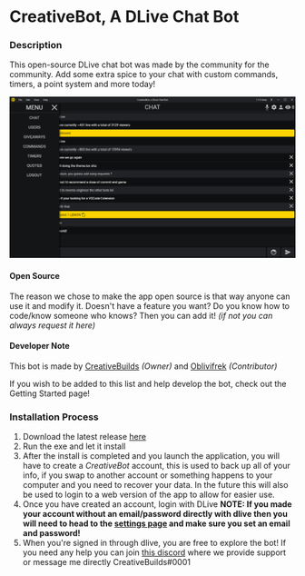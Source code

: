 # CreativeBot, A DLive Chat Bot

### Description

This open-source DLive chat bot was made by the community for the community. Add some extra spice to your chat with custom commands, timers, a point system and more today!

![Bot And Menu](/readmefiles/main.png)

#### Open Source
The reason we chose to make the app open source is that way anyone can use it and modify it. 
Doesn't have a feature you want? Do you know how to code/know someone who knows? Then you can add it! *(if not you can always request it here)*

#### Developer Note

This bot is made by [CreativeBuilds](https://dlive.tv/creativebuilds) *(Owner)* and [Oblivifrek](https://dlive.tv/Oblivifrek) *(Contributor)*

If you wish to be added to this list and help develop the bot, check out the Getting Started page!

### Installation Process

1.  Download the latest release [here](https://github.com/CreativeBuilds/creative-bot/releases)
2.  Run the exe and let it install
3.  After the install is completed and you launch the application, you will have to create a *CreativeBot* account, this is used to back up all of your info, if you swap to another account or something happens to your computer and you need to recover your data. In the future this will also be used to login to a web version of the app to allow for easier use.
4. Once you have created an account, login with DLive **NOTE: If you made your account without an email/password directly with dlive then you will need to head to the [settings page](https://dlive.tv/s/settings) and make sure you set an email and password!**
5. When you're signed in through dlive, you are free to explore the bot! If you need any help you can join [this discord](https://discord.gg/2DGaWDW) where we provide support or message me directly CreativeBuilds#0001
